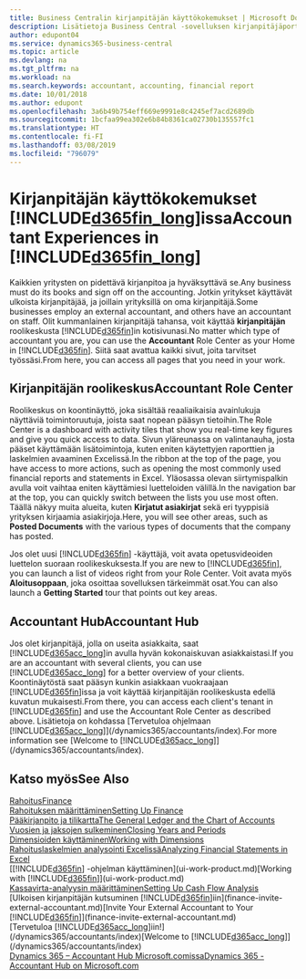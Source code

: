 ```yaml
---
title: Business Centralin kirjanpitäjän käyttökokemukset | Microsoft Docs
description: Lisätietoja Business Central -sovelluksen kirjanpitäjäportaalista ja kirjanpitäjän roolikeskusta, joka tukee asiakasyrityksen omia ja ulkopuolisia kirjanpitäjää.
author: edupont04
ms.service: dynamics365-business-central
ms.topic: article
ms.devlang: na
ms.tgt_pltfrm: na
ms.workload: na
ms.search.keywords: accountant, accounting, financial report
ms.date: 10/01/2018
ms.author: edupont
ms.openlocfilehash: 3a6b49b754eff669e9991e8c4245ef7acd2689db
ms.sourcegitcommit: 1bcfaa99ea302e6b84b8361ca02730b135557fc1
ms.translationtype: HT
ms.contentlocale: fi-FI
ms.lasthandoff: 03/08/2019
ms.locfileid: "796079"
---
```

# <a name="accountant-experiences-in-included365finlongincludesd365finlongmdmd"></a><span data-ttu-id="3d2f2-103">Kirjanpitäjän käyttökokemukset [!INCLUDE[d365fin_long](includes/d365fin_long_md.md)]issa</span><span class="sxs-lookup"><span data-stu-id="3d2f2-103">Accountant Experiences in [!INCLUDE[d365fin_long](includes/d365fin_long_md.md)]</span></span>
<span data-ttu-id="3d2f2-104">Kaikkien yritysten on pidettävä kirjanpitoa ja hyväksyttävä se.</span><span class="sxs-lookup"><span data-stu-id="3d2f2-104">Any business must do its books and sign off on the accounting.</span></span> <span data-ttu-id="3d2f2-105">Jotkin yritykset käyttävät ulkoista kirjanpitäjää, ja joillain yrityksillä on oma kirjanpitäjä.</span><span class="sxs-lookup"><span data-stu-id="3d2f2-105">Some businesses employ an external accountant, and others have an accountant on staff.</span></span> <span data-ttu-id="3d2f2-106">Olit kummanlainen kirjanpitäjä tahansa, voit käyttää **kirjanpitäjän** roolikeskusta [!INCLUDE[d365fin](includes/d365fin_md.md)]in kotisivunasi.</span><span class="sxs-lookup"><span data-stu-id="3d2f2-106">No matter which type of accountant you are, you can use the **Accountant** Role Center as your Home in [!INCLUDE[d365fin](includes/d365fin_md.md)].</span></span> <span data-ttu-id="3d2f2-107">Siitä saat avattua kaikki sivut, joita tarvitset työssäsi.</span><span class="sxs-lookup"><span data-stu-id="3d2f2-107">From here, you can access all pages that you need in your work.</span></span>  

## <a name="accountant-role-center"></a><span data-ttu-id="3d2f2-108">Kirjanpitäjän roolikeskus</span><span class="sxs-lookup"><span data-stu-id="3d2f2-108">Accountant Role Center</span></span>
<span data-ttu-id="3d2f2-109">Roolikeskus on koontinäyttö, joka sisältää reaaliaikaisia avainlukuja näyttäviä toimintoruutuja, joista saat nopean pääsyn tietoihin.</span><span class="sxs-lookup"><span data-stu-id="3d2f2-109">The Role Center is a dashboard with activity tiles that show you real-time key figures and give you quick access to data.</span></span> <span data-ttu-id="3d2f2-110">Sivun yläreunassa on valintanauha, josta pääset käyttämään lisätoimintoja, kuten eniten käytettyjen raporttien ja laskelmien avaaminen Excelissä.</span><span class="sxs-lookup"><span data-stu-id="3d2f2-110">In the ribbon at the top of the page, you have access to more actions, such as opening the most commonly used financial reports and statements in Excel.</span></span> <span data-ttu-id="3d2f2-111">Yläosassa olevan siirtymispalkin avulla voit vaihtaa eniten käyttämiesi luetteloiden välillä.</span><span class="sxs-lookup"><span data-stu-id="3d2f2-111">In the navigation bar at the top, you can quickly switch between the lists you use most often.</span></span> <span data-ttu-id="3d2f2-112">Täällä näkyy muita alueita, kuten **Kirjatut asiakirjat** sekä eri tyyppisiä yrityksen kirjaamia asiakirjoja.</span><span class="sxs-lookup"><span data-stu-id="3d2f2-112">Here, you will see other areas, such as **Posted Documents** with the various types of documents that the company has posted.</span></span>  

<span data-ttu-id="3d2f2-113">Jos olet uusi [!INCLUDE[d365fin](includes/d365fin_md.md)] -käyttäjä, voit avata opetusvideoiden luettelon suoraan roolikeskuksesta.</span><span class="sxs-lookup"><span data-stu-id="3d2f2-113">If you are new to [!INCLUDE[d365fin](includes/d365fin_md.md)], you can launch a list of videos right from your Role Center.</span></span> <span data-ttu-id="3d2f2-114">Voit avata myös **Aloitusoppaan**, joka osoittaa sovelluksen tärkeimmät osat.</span><span class="sxs-lookup"><span data-stu-id="3d2f2-114">You can also launch a **Getting Started** tour that points out key areas.</span></span>  

## <a name="accountant-hub"></a><span data-ttu-id="3d2f2-115">Accountant Hub</span><span class="sxs-lookup"><span data-stu-id="3d2f2-115">Accountant Hub</span></span>
<span data-ttu-id="3d2f2-116">Jos olet kirjanpitäjä, jolla on useita asiakkaita, saat [!INCLUDE[d365acc_long](includes/d365acc_long_md.md)]in avulla hyvän kokonaiskuvan asiakkaistasi.</span><span class="sxs-lookup"><span data-stu-id="3d2f2-116">If you are an accountant with several clients, you can use [!INCLUDE[d365acc_long](includes/d365acc_long_md.md)] for a better overview of your clients.</span></span> <span data-ttu-id="3d2f2-117">Koontinäytöstä saat pääsyn kunkin asiakkaan vuokraajaan [!INCLUDE[d365fin](includes/d365fin_md.md)]issa ja voit käyttää kirjanpitäjän roolikeskusta edellä kuvatun mukaisesti.</span><span class="sxs-lookup"><span data-stu-id="3d2f2-117">From there, you can access each client's tenant in [!INCLUDE[d365fin](includes/d365fin_md.md)] and use the Accountant Role Center as described above.</span></span> <span data-ttu-id="3d2f2-118">Lisätietoja on kohdassa [Tervetuloa ohjelmaan [!INCLUDE[d365acc_long](includes/d365acc_long_md.md)]](/dynamics365/accountants/index).</span><span class="sxs-lookup"><span data-stu-id="3d2f2-118">For more information see [Welcome to [!INCLUDE[d365acc_long](includes/d365acc_long_md.md)]](/dynamics365/accountants/index).</span></span>  

## <a name="see-also"></a><span data-ttu-id="3d2f2-119">Katso myös</span><span class="sxs-lookup"><span data-stu-id="3d2f2-119">See Also</span></span>
[<span data-ttu-id="3d2f2-120">Rahoitus</span><span class="sxs-lookup"><span data-stu-id="3d2f2-120">Finance</span></span>](finance.md)  
[<span data-ttu-id="3d2f2-121">Rahoituksen määrittäminen</span><span class="sxs-lookup"><span data-stu-id="3d2f2-121">Setting Up Finance</span></span>](finance-setup-finance.md)  
[<span data-ttu-id="3d2f2-122">Pääkirjanpito ja tilikartta</span><span class="sxs-lookup"><span data-stu-id="3d2f2-122">The General Ledger and the Chart of Accounts</span></span>](finance-general-ledger.md)  
[<span data-ttu-id="3d2f2-123">Vuosien ja jaksojen sulkeminen</span><span class="sxs-lookup"><span data-stu-id="3d2f2-123">Closing Years and Periods</span></span>](year-close-years-periods.md)  
[<span data-ttu-id="3d2f2-124">Dimensioiden käyttäminen</span><span class="sxs-lookup"><span data-stu-id="3d2f2-124">Working with Dimensions</span></span>](finance-dimensions.md)  
[<span data-ttu-id="3d2f2-125">Rahoituslaskelmien analysointi Excelissä</span><span class="sxs-lookup"><span data-stu-id="3d2f2-125">Analyzing Financial Statements in Excel</span></span>](finance-analyze-excel.md)  
<span data-ttu-id="3d2f2-126">[[!INCLUDE[d365fin](includes/d365fin_md.md)] -ohjelman käyttäminen](ui-work-product.md)</span><span class="sxs-lookup"><span data-stu-id="3d2f2-126">[Working with [!INCLUDE[d365fin](includes/d365fin_md.md)]](ui-work-product.md)</span></span>  
[<span data-ttu-id="3d2f2-127">Kassavirta-analyysin määrittäminen</span><span class="sxs-lookup"><span data-stu-id="3d2f2-127">Setting Up Cash Flow Analysis</span></span>](finance-setup-cash-flow-analyses.md)  
<span data-ttu-id="3d2f2-128">[Ulkoisen kirjanpitäjän kutsuminen [!INCLUDE[d365fin](includes/d365fin_md.md)]iin](finance-invite-external-accountant.md)</span><span class="sxs-lookup"><span data-stu-id="3d2f2-128">[Invite Your External Accountant to Your [!INCLUDE[d365fin](includes/d365fin_md.md)]](finance-invite-external-accountant.md)</span></span>  
<span data-ttu-id="3d2f2-129">[Tervetuloa [!INCLUDE[d365acc_long](includes/d365acc_long_md.md)]iin!](/dynamics365/accountants/index)</span><span class="sxs-lookup"><span data-stu-id="3d2f2-129">[Welcome to [!INCLUDE[d365acc_long](includes/d365acc_long_md.md)]](/dynamics365/accountants/index)</span></span>  
[<span data-ttu-id="3d2f2-130">Dynamics 365 – Accountant Hub Microsoft.comissa</span><span class="sxs-lookup"><span data-stu-id="3d2f2-130">Dynamics 365 - Accountant Hub on Microsoft.com</span></span>](https://www.microsoft.com/en-us/dynamics365/financial-insights-for-accountants)  
